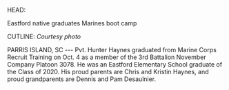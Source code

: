 HEAD:

Eastford native graduates Marines boot camp

CUTLINE: *Courtesy photo*

PARRIS ISLAND, SC --- Pvt. Hunter Haynes graduated from Marine Corps
Recruit Training on Oct. 4 as a member of the 3rd Battalion November
Company Platoon 3078. He was an Eastford Elementary School graduate of
the Class of 2020. His proud parents are Chris and Kristin Haynes, and
proud grandparents are Dennis and Pam Desaulnier.
